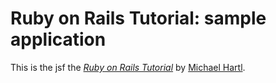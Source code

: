 # Ruby on Rails Tutorial: sample application

This is the jsf
the [*Ruby on Rails Tutorial*](http://railstutorial.org/)
by [Michael Hartl](http://michaelhartl.com/).
